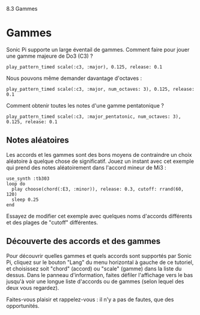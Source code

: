 8.3 Gammes

# Gammes

Sonic Pi supporte un large éventail de gammes. Comment faire pour jouer une gamme majeure de Do3 (C3) ?

```
play_pattern_timed scale(:c3, :major), 0.125, release: 0.1
```

Nous pouvons même demander davantage d'octaves :

```
play_pattern_timed scale(:c3, :major, num_octaves: 3), 0.125, release: 0.1
```

Comment obtenir toutes les notes d'une gamme pentatonique ?

```
play_pattern_timed scale(:c3, :major_pentatonic, num_octaves: 3), 0.125, release: 0.1
```

## Notes aléatoires

Les accords et les gammes sont des bons moyens de contraindre un choix aléatoire à quelque chose de significatif. Jouez un instant avec cet exemple qui prend des notes aléatoirement dans l'accord mineur de Mi3 :

```
use_synth :tb303
loop do
  play choose(chord(:E3, :minor)), release: 0.3, cutoff: rrand(60, 120)
  sleep 0.25
end
```

Essayez de modifier cet exemple avec quelques noms d'accords différents et des plages de "cutoff" différentes.

## Découverte des accords et des gammes

Pour découvrir quelles gammes et quels accords sont supportés par Sonic Pi, cliquez sur le bouton "Lang" du menu horizontal à gauche de ce tutoriel, et choisissez soit "chord" (accord) ou "scale" (gamme) dans la liste du dessus. Dans le panneau d'information, faites défiler l'affichage vers le bas jusqu'à voir une longue liste d'accords ou de gammes (selon lequel des deux vous regardez).

Faites-vous plaisir et rappelez-vous : il n'y a pas de fautes, que des opportunités.
